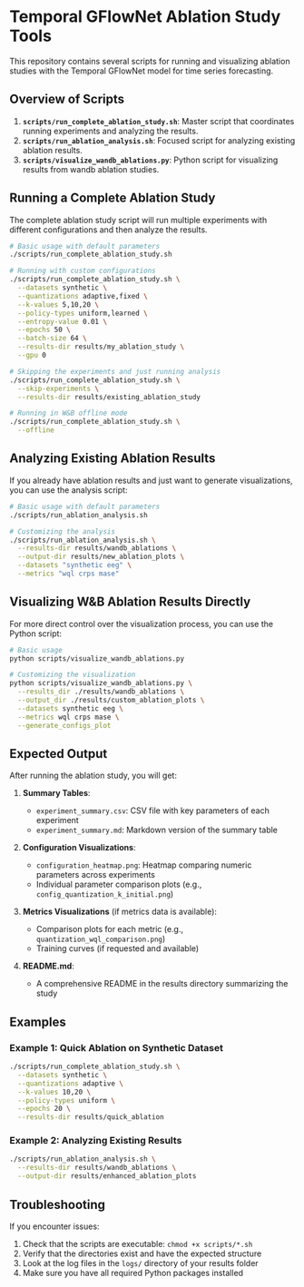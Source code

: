 # Temporal GFlowNet Ablation Study Tools

This repository contains several scripts for running and visualizing ablation studies with the Temporal GFlowNet model for time series forecasting.

## Overview of Scripts

1. **`scripts/run_complete_ablation_study.sh`**: Master script that coordinates running experiments and analyzing the results.
2. **`scripts/run_ablation_analysis.sh`**: Focused script for analyzing existing ablation results.
3. **`scripts/visualize_wandb_ablations.py`**: Python script for visualizing results from wandb ablation studies.

## Running a Complete Ablation Study

The complete ablation study script will run multiple experiments with different configurations and then analyze the results.

```bash
# Basic usage with default parameters
./scripts/run_complete_ablation_study.sh

# Running with custom configurations
./scripts/run_complete_ablation_study.sh \
  --datasets synthetic \
  --quantizations adaptive,fixed \
  --k-values 5,10,20 \
  --policy-types uniform,learned \
  --entropy-value 0.01 \
  --epochs 50 \
  --batch-size 64 \
  --results-dir results/my_ablation_study \
  --gpu 0

# Skipping the experiments and just running analysis
./scripts/run_complete_ablation_study.sh \
  --skip-experiments \
  --results-dir results/existing_ablation_study

# Running in W&B offline mode
./scripts/run_complete_ablation_study.sh \
  --offline
```

## Analyzing Existing Ablation Results

If you already have ablation results and just want to generate visualizations, you can use the analysis script:

```bash
# Basic usage with default parameters
./scripts/run_ablation_analysis.sh

# Customizing the analysis
./scripts/run_ablation_analysis.sh \
  --results-dir results/wandb_ablations \
  --output-dir results/new_ablation_plots \
  --datasets "synthetic eeg" \
  --metrics "wql crps mase"
```

## Visualizing W&B Ablation Results Directly

For more direct control over the visualization process, you can use the Python script:

```bash
# Basic usage
python scripts/visualize_wandb_ablations.py

# Customizing the visualization
python scripts/visualize_wandb_ablations.py \
  --results_dir ./results/wandb_ablations \
  --output_dir ./results/custom_ablation_plots \
  --datasets synthetic eeg \
  --metrics wql crps mase \
  --generate_configs_plot
```

## Expected Output

After running the ablation study, you will get:

1. **Summary Tables**:

   - `experiment_summary.csv`: CSV file with key parameters of each experiment
   - `experiment_summary.md`: Markdown version of the summary table

2. **Configuration Visualizations**:

   - `configuration_heatmap.png`: Heatmap comparing numeric parameters across experiments
   - Individual parameter comparison plots (e.g., `config_quantization_k_initial.png`)

3. **Metrics Visualizations** (if metrics data is available):

   - Comparison plots for each metric (e.g., `quantization_wql_comparison.png`)
   - Training curves (if requested and available)

4. **README.md**:
   - A comprehensive README in the results directory summarizing the study

## Examples

### Example 1: Quick Ablation on Synthetic Dataset

```bash
./scripts/run_complete_ablation_study.sh \
  --datasets synthetic \
  --quantizations adaptive \
  --k-values 10,20 \
  --policy-types uniform \
  --epochs 20 \
  --results-dir results/quick_ablation
```

### Example 2: Analyzing Existing Results

```bash
./scripts/run_ablation_analysis.sh \
  --results-dir results/wandb_ablations \
  --output-dir results/enhanced_ablation_plots
```

## Troubleshooting

If you encounter issues:

1. Check that the scripts are executable: `chmod +x scripts/*.sh`
2. Verify that the directories exist and have the expected structure
3. Look at the log files in the `logs/` directory of your results folder
4. Make sure you have all required Python packages installed
